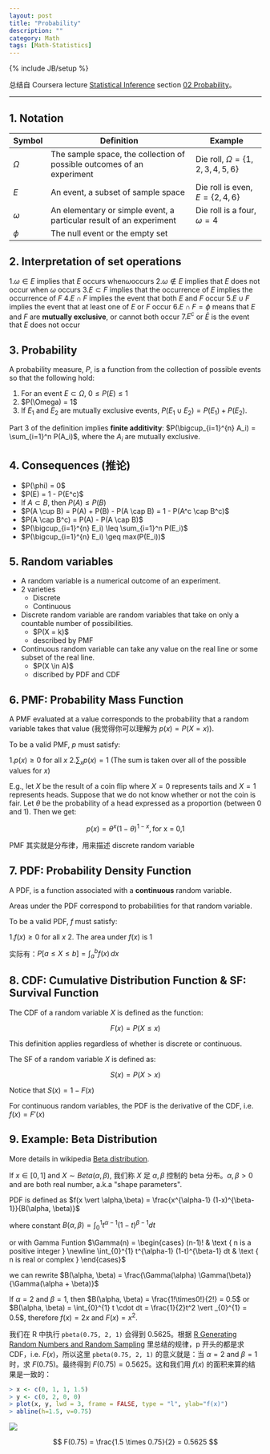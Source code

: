 ```yaml
---
layout: post
title: "Probability"
description: ""
category: Math
tags: [Math-Statistics]
---
```

{% include JB/setup %}

总结自 Coursera lecture [Statistical Inference](https://class.coursera.org/statinference-005/lecture) section [02 Probability](https://class.coursera.org/statinference-005/lecture/155)。

-----

## 1. Notation 

| Symbol         | Definition                                                             | Example                                                   |
|----------------|------------------------------------------------------------------------|-----------------------------------------------------------|
|$\Omega$| The sample space, the collection of possible outcomes of an experiment | Die roll, $\Omega = \lbrace 1,2,3,4,5,6 \rbrace$|
|$E$     | An event, a subset of sample space                                     | Die roll is even, $E = \lbrace 2,4,6 \rbrace$   |
|$\omega$| An elementary or simple event, a particular result of an experiment    | Die roll is a four, $\omega = 4$                   |
|$\phi$  | The null event or the empty set                                        | |

## 2. Interpretation of set operations

1.$\omega \in E$ implies that $E$ occurs when$\omega$occurs
2.$\omega \notin E$ implies that $E$ does not occur when $\omega$ occurs
3.$E \subset F$ implies that the occurrence of $E$ implies the occurrence of $F$
4.$E \cap F$ implies the event that both $E$ and $F$ occur
5.$E \cup F$ implies the event that at least one of $E$ or $F$ occur
6.$E \cap F = \phi$ means that $E$ and $F$ are **mutually exclusive**, or cannot both occur
7.$E^c$ or $\bar{E}$ is the event that $E$ does not occur

## 3. Probability

A probability measure, $P$, is a function from the collection of possible events so that the following hold:

1. For an event $E \subset \Omega$, $0 \leq P(E) \leq 1$
2. <!-- -->$P(\Omega) = 1$
3. If $E_1$ and $E_2$ are mutually exclusive events, $P(E_1 \cup E_2) = P(E_1) + P(E_2)$.

Part 3 of the definition implies **finite additivity**: $P(\bigcup_{i=1}^{n} A_i) = \sum_{i=1}^n P(A_i)$, where the $A_i$ are mutually exclusive. 

## 4. Consequences (推论)

* <!-- -->$P(\phi) = 0$
* <!-- -->$P(E) = 1 - P(E^c)$
* If $A \subset B$, then $P(A) \leq P(B)$
* <!-- -->$P(A \cup B) = P(A) + P(B) - P(A \cap B) = 1 - P(A^c \cap B^c)$
* <!-- -->$P(A \cap B^c) = P(A) - P(A \cap B)$
* <!-- -->$P(\bigcup_{i=1}^{n} E_i) \leq \sum_{i=1}^n P(E_i)$
* <!-- -->$P(\bigcup_{i=1}^{n} E_i) \geq max(P(E_i))$

## 5. Random variables

* A random variable is a numerical outcome of an experiment.
* 2 varieties
	* Discrete 
	* Continuous
* Discrete random variable are random variables that take on only a countable number of possibilities.
	* <!-- -->$P(X = k)$
	* described by PMF
* Continuous random variable can take any value on the real line or some subset of the real line.
	* <!-- -->$P(X \in A)$
	* discribed by PDF and CDF

## 6. PMF: Probability Mass Function

A PMF evaluated at a value corresponds to the probability that a random variable takes that value (我觉得你可以理解为 $p(x) = P(X = x)$). 

To be a valid PMF, $p$ must satisfy: 

1.$p(x) \geq 0$ for all $x$
2.$\sum_{x} p(x) = 1$ (The sum is taken over all of the possible values for $x$)

E.g., let $X$ be the result of a coin flip where $X=0$ represents tails and $X=1$ represents heads. Suppose that we do not know whether or not the coin is fair. Let $\theta$ be the probability of a head expressed as a proportion (between 0 and 1). Then we get: 

$$
	p(x) = \theta^x (1 - \theta)^{1-x},\, \text{for x = 0,1} 
$$

PMF 其实就是分布律，用来描述 discrete random variable

## 7. PDF: Probability Density Function

A PDF, is a function associated with a **continuous** random variable.  

Areas under the PDF correspond to probabilities for that random variable.  

To be a valid PDF, $f$ must satisfy:

1.$f(x) \geq 0$ for all $x$
2. The area under $f(x)$ is 1

实际有：$P [a \le X \le b] = \int_a^b f(x) \, dx$

## 8. CDF: Cumulative Distribution Function & SF: Survival Function

The CDF of a random variable $X$ is defined as the function:

$$
	F(x) = P(X \leq x) 
$$

This definition applies regardless of whether is discrete or continuous.  

The SF of a random variable $X$ is defined as:

$$
	S(x) = P(X > x) 
$$

Notice that $S(x) = 1 - F(x)$

For continuous random variables, the PDF is the derivative of the CDF, i.e. $f(x) = F'(x)$

## 9. Example: Beta Distribution

More details in wikipedia [Beta distribution](http://en.wikipedia.org/wiki/Beta_distribution).  

If $x \in [0, 1]$ and $X \sim Beta(\alpha,\beta)$, 我们称 $X$ 足 $\alpha, \beta$ 控制的 beta 分布。$\alpha, \beta > 0$ and are both real number, a.k.a "shape parameters".  

PDF is defined as $f(x \vert \alpha,\beta) = \frac{x^{\alpha-1} (1-x)^{\beta-1}}{B(\alpha, \beta)}$

where constant $B(\alpha, \beta) = \int_{0}^{1} t^{\alpha-1} (1-t)^{\beta-1} dt$

or with Gamma Funtion $\Gamma(n) = \begin{cases} (n-1)! & \text { n is a positive integer } \newline \int_{0}^{1} t^{\alpha-1} (1-t)^{\beta-1} dt & \text { n is real or complex } \end{cases}$

we can rewrite $B(\alpha, \beta) = \frac{\Gamma(\alpha) \Gamma(\beta)}{\Gamma(\alpha + \beta)}$

If $\alpha = 2$ and $\beta = 1$, then $B(\alpha, \beta) = \frac{1!\times0!}{2!} = 0.5$ or $B(\alpha, \beta) = \int_{0}^{1} t \cdot dt = \frac{1}{2}t^2  \vert _{0}^{1} = 0.5$, therefore $f(x) = 2x$ and $F(x) = x^2$.  

我们在 R 中执行 `pbeta(0.75, 2, 1)` 会得到 0.5625。根据 [R Generating Random Numbers and Random Sampling](/r/2014/07/08/r-generating-random-numbers-and-random-sampling) 里总结的规律，p 开头的都是求 CDF，i.e. $F(x)$，所以这里 `pbeta(0.75, 2, 1)` 的意义就是：当 $\alpha = 2$ and $\beta = 1$ 时，求 $F(0.75)$。最终得到 $F(0.75) = 0.5625$。这和我们用 $f(x)$ 的面积来算的结果是一致的：

```r
> x <- c(0, 1, 1, 1.5)
> y <- c(0, 2, 0, 0)
> plot(x, y, lwd = 3, frame = FALSE, type = "l", ylab="f(x)")
> abline(h=1.5, v=0.75)
```

![](https://farm6.staticflickr.com/5684/23552709119_86e55bfc5a_o_d.png)

$$
	F(0.75) = \frac{1.5 \times 0.75}{2} = 0.5625
$$